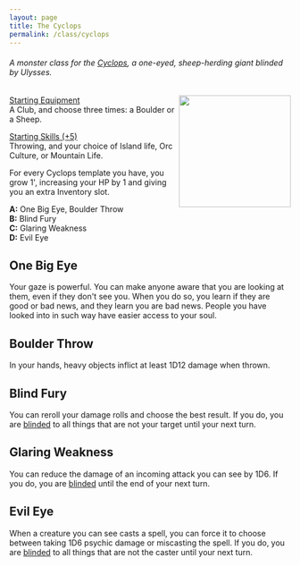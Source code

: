 ```yaml
---
layout: page
title: The Cyclops
permalink: /class/cyclops
---
```


###### A monster class for the [Cyclops](/monsters/cyclops), a one-eyed, sheep-herding giant blinded by Ulysses.

<img align="right" width=200px  src="https://static.wikia.nocookie.net/forgottenrealms/images/f/f7/Cyclops-1e.jpg">

<ins>Starting Equipment</ins><br>
A Club, and choose three times: a Boulder or a Sheep.

<ins>Starting Skills (+5)</ins><br>
Throwing, and your choice of Island life, Orc Culture, or Mountain Life.

For every Cyclops template you have, you grow 1', increasing your HP by 1 and giving you an extra Inventory slot.

**A:** One Big Eye, Boulder Throw<br>
**B:** Blind Fury<br>
**C:** Glaring Weakness<br>
**D:** Evil Eye<br>

## One Big Eye
Your gaze is powerful. You can make anyone aware that you are looking at them, even if they don't see you. When you do so, you learn if they are good or bad news, and they learn you are bad news. People you have looked into in such way have easier access to your soul.

## Boulder Throw
In your hands, heavy objects inflict at least 1D12 damage when thrown.

## Blind Fury
You can reroll your damage rolls and choose the best result. If you do, you are [blinded](/2020/11/10/extra-rules/#conditions) to all things that are not your target until your next turn.

## Glaring Weakness
You can reduce the damage of an incoming attack you can see by 1D6. If you do, you are [blinded](/2020/11/10/extra-rules/#conditions) until the end of your next turn.

## Evil Eye
When a creature you can see casts a spell, you can force it to choose between taking 1D6 psychic damage or miscasting the spell. If you do, you are [blinded](/2020/11/10/extra-rules/#conditions) to all things that are not the caster until your next turn.
